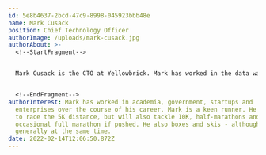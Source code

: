 ```yaml
---
id: 5e8b4637-2bcd-47c9-8998-045923bbb48e
name: Mark Cusack
position: Chief Technology Officer
authorImage: /uploads/mark-cusack.jpg
authorAbout: >-
  <!--StartFragment-->


  Mark Cusack is the CTO at Yellowbrick. Mark has worked in the data warehousing and advanced analytics space for the past 20 years. He was a co-founding developer at the data warehouse archiving company RainStor, which was acquired by Teradata in 2014. Mark holds a PhD in computational physics.


  <!--EndFragment-->
authorInterest: Mark has worked in academia, government, startups and
  enterprises over the course of his career. Mark is a keen runner. He prefers
  to race the 5K distance, but will also tackle 10K, half-marathons and the
  occasional full marathon if pushed. He also boxes and skis - although not
  generally at the same time.
date: 2022-02-14T12:06:50.872Z
---
```

